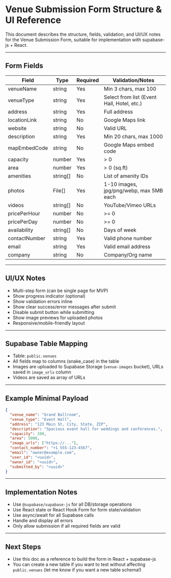 # Venue Submission Form Structure & UI Reference

This document describes the structure, fields, validation, and UI/UX notes for the Venue Submission Form, suitable for implementation with supabase-js + React.

---

## **Form Fields**

| Field             | Type      | Required | Validation/Notes                                  |
|-------------------|-----------|----------|--------------------------------------------------|
| venueName         | string    | Yes      | Min 3 chars, max 100                              |
| venueType         | string    | Yes      | Select from list (Event Hall, Hotel, etc.)        |
| address           | string    | Yes      | Full address                                      |
| locationLink      | string    | No       | Google Maps link                                  |
| website           | string    | No       | Valid URL                                         |
| description       | string    | Yes      | Min 20 chars, max 1000                            |
| mapEmbedCode      | string    | No       | Google Maps embed code                            |
| capacity          | number    | Yes      | > 0                                               |
| area              | number    | Yes      | > 0 (sq.ft)                                       |
| amenities         | string[]  | No       | List of amenity IDs                               |
| photos            | File[]    | Yes      | 1-10 images, jpg/png/webp, max 5MB each           |
| videos            | string[]  | No       | YouTube/Vimeo URLs                                |
| pricePerHour      | number    | No       | >= 0                                              |
| pricePerDay       | number    | No       | >= 0                                              |
| availability      | string[]  | No       | Days of week                                      |
| contactNumber     | string    | Yes      | Valid phone number                                |
| email             | string    | Yes      | Valid email address                               |
| company           | string    | No       | Company/Org name                                  |

---

## **UI/UX Notes**
- Multi-step form (can be single page for MVP)
- Show progress indicator (optional)
- Show validation errors inline
- Show clear success/error messages after submit
- Disable submit button while submitting
- Show image previews for uploaded photos
- Responsive/mobile-friendly layout

---

## **Supabase Table Mapping**
- Table: `public.venues`
- All fields map to columns (snake_case) in the table
- Images are uploaded to Supabase Storage (`venue-images` bucket), URLs saved in `image_urls` column
- Videos are saved as array of URLs

---

## **Example Minimal Payload**
```json
{
  "venue_name": "Grand Ballroom",
  "venue_type": "Event Hall",
  "address": "123 Main St, City, State, ZIP",
  "description": "Spacious event hall for weddings and conferences.",
  "capacity": 200,
  "area": 5000,
  "image_urls": ["https://..."],
  "contact_number": "+1 555-123-4567",
  "email": "owner@example.com",
  "user_id": "<uuid>",
  "owner_id": "<uuid>",
  "submitted_by": "<uuid>"
}
```

---

## **Implementation Notes**
- Use `@supabase/supabase-js` for all DB/storage operations
- Use React state or React Hook Form for form state/validation
- Use async/await for all Supabase calls
- Handle and display all errors
- Only allow submission if all required fields are valid

---

## **Next Steps**
- Use this doc as a reference to build the form in React + supabase-js
- You can create a new table if you want to test without affecting `public.venues` (let me know if you want a new table schema!) 